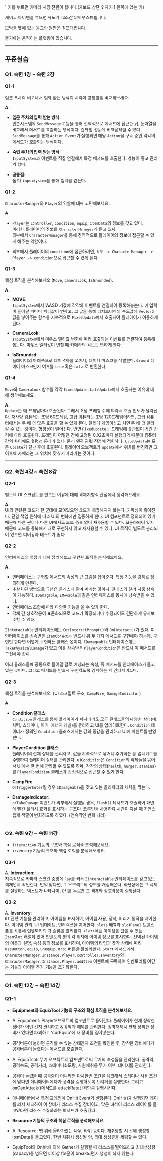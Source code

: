 ` 키를 누르면 카메라 시점 전환이 됩니다.(키보드 상단 숫자키 1 왼쪽에 있는 키)

케이크 아이템을 먹으면 속도가 10초간 5배 부스트됩니다.

모닥불 옆에 있는 동그란 원판은 점프대입니다.

물가에는 움직이는 플랫폼이 있습니다.

------------------------------------------------------------------------

## 꾸준실습

### Q1. 숙련 1강 ~ 숙련 3강

#### Q1-1  
입문 주차와 비교해서 입력 받는 방식의 차이와 공통점을 비교해보세요.  

**A.**  
- **입문 주차의 입력 받는 방식**:  
  인풋시스템의 `SendMessage` 기능을 통해 전역적으로 메서드에 접근한 뒤, 문자열을 비교해서 메서드를 호출하는 방식이다. 런타임 성능에 비효율적일 수 있다. `SendMessage`를 통해 `Action Event`가 실행되면 해당 `Action`을 구독 중인 각각의 메서드가 호출되는 방식이다.

- **숙련 주차의 입력 받는 방식**:  
  `InputSystem`과 이벤트를 직접 연결해서 특정 메서드를 호출한다. 성능이 좋고 관리가 쉽다.

- **공통점**:  
  둘 다 `InputSystem`을 통해 입력을 받는다.

#### Q1-2  
`CharacterManager`와 `Player`의 역할에 대해 고민해보세요.  

**A.**  
- `Player`는 `controller`, `condition`, `equip`, `itemData`의 정보를 갖고 있다.  
  이러한 플레이어의 정보를 `CharacterManager`가 들고 있다.  
  외부에서 `CharacterManager`를 통해 전역적으로 플레이어의 정보에 접근할 수 있게 해주는 역할이다.

- 외부에서 플레이어의 `condition`에 접근하려면, `외부 -> CharacterManager -> Player -> condition`으로 접근할 수 있게 된다.

#### Q1-3  
핵심 로직을 분석해보세요 (`Move`, `CameraLook`, `IsGrounded`).

**A.**  
- **MOVE**:  
  `InputSystem`에서 WASD 키값에 각각의 이벤트를 연결하여 등록해놓는다. 키 입력이 들어갈 때마다 벡터값이 변하고, 그 값을 통해 리지드바디의 속도값에 `Vector3` 값을 넣어주는 함수를 지속적으로 `FixedUpdate`에서 호출하여 플레이어가 이동하게 된다.

- **CameraLook**:  
  `InputSystem`에서 마우스 델타값 변화에 따라 호출되는 이벤트를 연결하여 등록해놓는다. 마우스 델타값이 변할 때 카메라의 각도도 변하게 한다.

- **IsGrounded**:  
  플레이어의 아래쪽으로 레이 4개를 쏘아서, 레이어 마스크를 식별한다. `Ground` 레이어 마스크인지 여부를 `true` 혹은 `false`로 반환한다.

#### Q1-4  
`Move`와 `CameraLook` 함수를 각각 `FixedUpdate`, `LateUpdate`에서 호출하는 이유에 대해 생각해보세요.

**A.**  
`Update`는 매 프레임마다 호출된다. 그래서 초당 프레임 수에 따라서 호출 빈도가 달라진다. 저사양 컴퓨터는 초당 60프레임, 고급 컴퓨터는 초당 120프레임이라면, 고급 컴퓨터에서는 두 배 더 많은 호출을 할 수 있게 된다. 달리기 게임이라고 치면 두 배 더 멀리 갈 수 있는 것이다. 형평성이 떨어진다. 반면 `FixedUpdate`는 프레임에 상관없이 시간 간격에 따라 호출된다. 프레임이 어떻던 간에 고정된 0.02초마다 실행되기 때문에 컴퓨터 간의 차이에도 형평성 문제가 없다. 물리 엔진 관련 작업에 적합하다. `LateUpdate`는 모든 `Update`가 끝난 후에 호출된다. 플레이어 오브젝트가 `update`에서 위치를 변경하면 그 이후에 카메라는 그 위치에 맞춰서 따라가는 것이다.

---

### Q2. 숙련 4강 ~ 숙련 8강

#### Q2-1  
별도의 UI 스크립트를 만드는 이유에 대해 객체지향적 관점에서 생각해보세요.  

**A.**  
UI와 관련된 코드가 한 군데에 모여있으면 코드가 복잡해지지 않는다. 가독성이 좋아진다. 단일 책임 원칙에 따라 UI의 변화에만 집중하게 한다. UI 컴포넌트로 정의되어 있기 때문에 다른 씬이나 다른 UI에서도 코드 중복 없이 재사용할 수 있다. 모듈화되어 있기 때문에 코드를 중복해서 새로 구현하지 않고 재사용할 수 있다. UI 로직이 별도로 분리되어 있으면 디버깅과 테스트가 쉽다.

#### Q2-2  
인터페이스의 특징에 대해 정리해보고 구현된 로직을 분석해보세요.  

**A.**  
- 인터페이스는 구현할 메서드와 속성의 큰 그림을 잡아준다. 특정 기능을 강제로 정의하게 만든다.
- 추상화된 방법으로 구현은 클래스에 맡겨 버리는 것이다. 클래스와 달리 다중 상속이 가능하다. `IDamagable`, `IMovable`과 같은 인터페이스를 동시에 상속받을 수 있다.  
- 인터페이스 조합에 따라 다양한 기능을 쓸 수 있게 한다.
- 객체 간 상호작용이 표준화되므로 코드가 확장되거나 수정되어도 간단하게 유지보수할 수 있다.

`IInteractable` 인터페이스에는 `GetInteractPrompt()`와 `OnInteract()`가 있다. 이 인터페이스를 상속받은 `ItemObject`는 반드시 위 두 가지 메서드를 구현해야 하는데, 구현만 한다면 어떻게 구현하든 클래스 몫이다. `IDamageable` 인터페이스에는 `TakePhysicalDamage`가 있고 이를 상속받은 `PlayerCondition`은 반드시 이 메서드를 구현해야 한다.

여러 클래스들에 공통으로 들어갈 걸로 예상되는 속성, 즉 메서드를 인터페이스가 들고 있는 것이다. 그리고 메서드를 반드시 구현하도록 강제하는 게 인터페이스다.

#### Q2-3  
핵심 로직을 분석해보세요. (UI 스크립트 구조, `CampFire`, `DamageIndicator`)

**A.**  
- **Condition 클래스**:  
  `Condition` 클래스를 통해 플레이어가 아니더라도 모든 클래스들의 다양한 상태(예: 체력, 스태미나, 허기, 에너지 레벨)를 관리하고 UI를 업데이트한다. `Condition` 데이터가 정의된 `Condition` 클래스에서는 값의 증감을 관리하고 UI에 퍼센트를 반영한다.

- **PlayerCondition 클래스**:  
  플레이어의 전체 상태를 관리하고, 값을 지속적으로 깎거나 추가하는 등 업데이트를 수행하여 플레이어 상태를 관리한다. `uiCondition`은 `Condition`의 객체들을 묶어서 UI에서 한 번에 관리할 수 있도록 하며, 각각의 상태(`health`, `hunger`, `stamina`)를 `PlayerCondition` 클래스가 간접적으로 접근할 수 있게 한다.

- **CampFire**:  
  `OnTriggerEnter`될 경우 `IDamageable`을 갖고 있는 콜라이더의 체력을 깎는다.

- **DamageIndicator**:  
  `onTakeDamage` 이벤트가 외부에서 실행될 경우, `Flash()` 메서드가 호출되어 화면에 빨간 플래시 효과를 표시하는 구조다. 코루틴을 사용하여 시간이 지날 때 자연스럽게 색깔이 변화하도록 하였다. (연속적인 변화 처리)

---

### Q3. 숙련 9강 ~ 숙련 11강  

- `Interaction` 기능의 구조와 핵심 로직을 분석해보세요.
- `Inventory` 기능의 구조와 핵심 로직을 분석해보세요.

#### Q3-1  
A. **Interaction**:  
   지속적으로 카메라 스크린 중앙에 `Ray`를 쏴서 `IInteractable` 인터페이스를 갖고 있는 객체인지 확인한다. 만약 맞다면, 그 오브젝트의 정보를 캐싱해온다. 화면상에는 그 객체를 설명하는 텍스트가 나타나며, `E`키를 누르면 그 객체와 상호작용이 실행된다.

#### Q3-2  
A. **Inventory**:  
   `UI` 관련 기능을 관리하고, 아이템을 표시하며, 아이템 사용, 장착, 버리기 동작을 제어한다. 아이템 관리, UI 업데이트, 인터랙션을 제어한다. `slots` 배열과 `slotPanel` 트랜스폼을 사용해 인벤토리의 각 슬롯을 관리한다. `slots`에는 아이템을 담을 수 있는 `ItemSlot` 배열이 있어 인벤토리 창의 각 위치에 아이템 정보를 표시한다. 선택된 아이템의 이름과 설명, 속성 등의 정보를 표시하며, 아이템의 타입과 장착 상태에 따라 `useButton`, `equip`, `unequip`, `drop` 버튼을 활성화한다. `Start` 메서드에서 `CharacterManager.Instance.Player.controller.Inventory`와 `CharacterManager.Instance.Player.addItem` 이벤트에 구독하여 인벤토리를 여닫는 기능과 아이템 추가 기능을 초기화한다.

------------------------------------------------------------------------

### Q1. 숙련 12강 ~ 숙련 14강  

### Q1-1 
- **Equipment와 EquipTool 기능의 구조와 핵심 로직을 분석해보세요.**
- A. Equipment: Player오브젝트의 컴포넌트로 들어간다. 플레이어가 현재 장착한 장비가 어떤 건지 관리하고 & 장착과 해제를 관리한다. 장착해제시 현재 장착한 장비가 있다면 파괴하고 'curEquip'에 새 장비를 집어넣는다.
- 공격버튼이 눌리면 공격할 수 있는 상태인지 조건을 확인한 후, 장착한 장비에다가 공격버튼이 눌렸다는 메서드를 호출한다.

- A. EquipTool: 무기 오브젝트의 컴포넌트로써 무기의 속성들을 관리한다. 공격력, 공격속도, 공격거리, 스태미나소모량, 자원채취용 무기 여부, 데미지를 관리한다.
- 공격이 눌렸을 때 공격중이 아니라면 다시한번 조건을 체크해서 스태미나 사용 조건에 맞다면 애니메이터에다가 공격을 실행하도록 트리거를 실행한다. 그리고 onCanAttack()메서드를 attackRate간격만큼 실행시킨다.
- 애니메이터에서 특정 프레임에 OnHit Event가 실행된다. OnHit()가 실행되면 레이를 쏴서 체크하여 이 장비가 리소스 수집 장비이고, 맞은 녀석이 리소스 레이어를 들고있다면 리소스 수집하라는 메서드가 호출된다.
  
- **Resource 기능의 구조와 핵심 로직을 분석해보세요.**
- A. Resource: 맵 위에 올라가있는 나무, 바위 등이다. 채취당할 시 씬에 생성할 itemData를 들고있다. 한번 채취시 생성될 양, 최대 생성량을 세팅할 수 있다.
- EquipTool의 Onhit에 의해 Gather가 실행될 때 리소스를 떨어뜨리고 최대생성량(capacy)를 넘으면 더이상 for문이 break되면서 생성이 되지 않는다.





